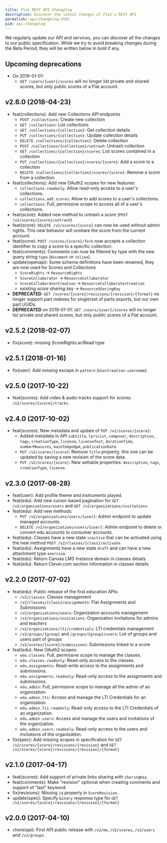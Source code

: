 ```yaml
---
title: Flat REST API Changelog
description: Discover the latest changes of Flat's REST API
permalink: api/changelog.html
pid: api-changelog
---
```


We regularly update our API and services, you can discover all the changes to our public specification. While we try to avoid breaking changes during the Beta Period, they will be written below in bold if any.

## Upcoming deprecations

* On 2019-01-01:
  * `GET /users/{user}/scores` will no longer list private and shared scores, but only public scores of a Flat account.


## v2.6.0 (2018-04-23)

* feat(collections): Add new Collections API endpoints
  * `POST /collections`: Create new collection
  * `GET /collections`: List collections
  * `GET /collections/{collection}`: Get collection details
  * `PUT /collections/{collection}`: Update collection details
  * `DELETE /collections/{collection}`: Delete collection
  * `POST /collections/{collection}/untrash`: Untrash collection
  * `GET /collections/{collection}/scores`: List scores contained in a collection
  * `PUT /collections/{collection}/scores/{score}`: Add a score to a collection
  * `DELETE /collections/{collection}/scores/{score}`: Remove a score from a collection
* feat(collections): Add new OAuth2 scopes for new features:
  * `collections.readonly`: Allow read-only access to a user's collections.
  * `collections.add_scores`: Allow to add scores to a user's collections.
  * `collections`: Full, permissive scope to access all of a user's collections.
* feat(score): Added new method to untrash a score (`POST /v2/scores/{score}/untrash`)
* feat(score): `DELETE /v2/scores/{score}` can now be used without admin rights. This new behavior will unshare the score from the current account.
* feat(score): `POST /scores/{score}/fork` now accepts a collection identifier to copy a score to a specific collection.
* feat(comments): Comments can now be filtered by type with the new query string `type` (`document` or `inline`).
* update(openapi): Some schema definitions have been renamed, they are now used for Scores and Collections
  * `ScoreRights` -> `ResourceRights`
  * `ScoreCollaborator` -> `ResourceCollaborator`
  * `ScoreCollaboratorCreation` -> `ResourceCollaboratorCreation`
  * existing _score sharing key_ -> `ResourceSharingKey`
* **DEPRECATED**: `GET /scores/{score}/revisions/{revision}/{format}` no longer support part indexes for single/set of parts exports, but our own part UUIDs.
* **DEPRECATED** on 2019-01-01: `GET /users/{user}/scores` will no longer list private and shared scores, but only public scores of a Flat account.

## v2.5.2 (2018-02-07)

* fix(score): missing ScoreRights.aclRead type

## v2.5.1 (2018-01-16)

* fix(user): Add missing escape in `pattern` (`UserCreation.username`).

## v2.5.0 (2017-10-22)

* feat(scores): Add video & audio tracks support for scores: `/v2/scores/{score}/tracks`.

## v2.4.0 (2017-10-02)

* feat(scores): New metadata and update of `PUT /v2/scores/{score}`:
  * Added metadata in API `subtitle`, `lyricist`, `composer`, `description`, `tags`, `creationType`, `license`, `licenseText`, `durationTime`, `numberMeasures`, `mainTempoQpm`, `publicationDate`.
  * `PUT /v2/scores/{score}`: Remove `title` property, this one can be updated by saving a new revision of the score data.
  * `PUT /v2/scores/{score}`: New settable properties: `description`, `tags`, `creationType`, `license`.

## v2.3.0 (2017-08-28)

* feat(user): Add profile theme and instruments played.
* feat(edu): Add new cursor-based pagination for `GET /v2/organizations/users` and `GET /v2/organizations/invitations`.
* feat(edu): Add new methods:
  * `PUT /v2/organizations/users/{user}`: Admin endpoint to update managed accounts.
  * `DELETE /v2/organizations/users/{user}`: Admin endpoint to delete or convert edu accounts to consumer accounts.
* feat(edu): Classes have a new state `inactive` that can be activated using the new method `POST /v2/classes/{class}/activate`.
* feat(edu): Assignments have a new state `draft` and can have a new attachment type `exercise`.
* feat(edu): Return Canvas LMS Instance domain in classes details
* feat(edu): Return Clever.com section information in classes details

## v2.2.0 (2017-07-02)

* feat(edu): Public release of the first education APIs:
  * `/v2/classes`: Classes management
  * `/v2/classes/{class}/assignments`: Flat Assignments and Submissions
  * `/v2/organizations/users`: Organization accounts management
  * `/v2/organizations/invitations`: Organization invitations for admins and teachers
  * `/v2/organizations/lti/credentials`: LTI credentials management
  * `/v2/groups/{group}` and `/groups/{group}/users`: List of groups and users part of groups
  * `/v2/scores/{score}/submissions`: Submissions linked to a score
* feat(edu): New OAuth2 scopes:
  * `edu.classes`: Full, permissive scope to manage the classes.
  * `edu.classes.readonly`: Read-only access to the classes.
  * `edu.assignments`: Read-write access to the assignments and submissions.
  * `edu.assignments.readonly`: Read-only access to the assignments and submissions.
  * `edu.admin`: Full, permissive scope to manage all the admin of an organization.
  * `edu.admin.lti`: Access and manage the LTI Credentials for an organization.
  * `edu.admin.lti.readonly`: Read-only access to the LTI Credentials of an organization.
  * `edu.admin.users`: Access and manage the users and invitations of the organization.
  * `edu.admin.users.readonly`: Read-only access to the users and invitations of the organization.
* fix(spec): Add missing scopes in specification for `GET /v2/scores/{score}/revisions/{revision}` and `GET /v2/scores/{score}/revisions/{revision}/{format}`

## v2.1.0 (2017-04-17)

* feat(scores): Add support of private links sharing with `sharingKey`.
* feat(comments): Make "revision" optional when creating comments and support of "last" keyword.
* fix(revisions): Missing `id` property in `ScoreRevision`.
* update(spec): Specify `binary` response type for `GET /v2/scores/{score}/revisions/{revision}/{format}`

## v2.0.0 (2017-04-10)

* chore(api): First API public release with `/v2/me`, `/v2/scores`, `/v2/users` and `/v2/groups`.
